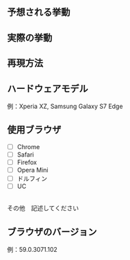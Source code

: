 ## 予想される挙動

## 実際の挙動

## 再現方法

## ハードウェアモデル
例：Xperia XZ, Samsung Galaxy S7 Edge

## 使用ブラウザ
- [ ] Chrome
- [ ] Safari
- [ ] Firefox
- [ ] Opera Mini
- [ ] ドルフィン
- [ ] UC
<br>
その他　記述してください

## ブラウザのバージョン
例：59.0.3071.102

